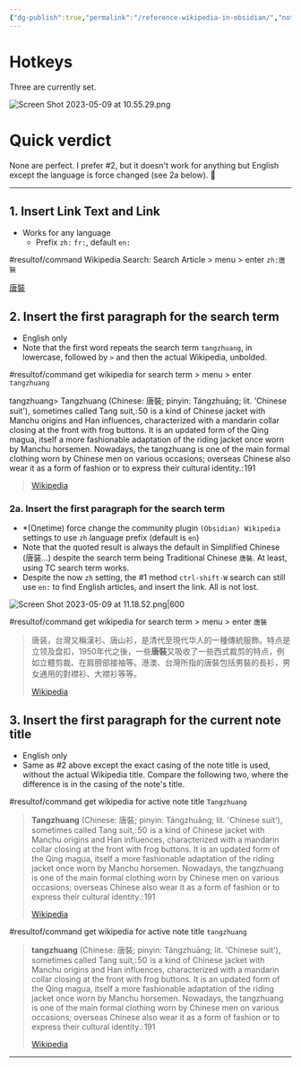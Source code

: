 ```yaml
---
{"dg-publish":true,"permalink":"/reference-wikipedia-in-obsidian/","noteIcon":"2"}
---
```


# Hotkeys

Three are currently set.

![Screen Shot 2023-05-09 at 10.55.29.png](/img/user/_attachments/_OB/Screen%20Shot%202023-05-09%20at%2010.55.29.png)

# Quick verdict
None are perfect. I prefer #2, but it doesn't work for anything but English except the language is force changed (see 2a below). 🤷

---
## 1. Insert Link Text and Link
- Works for any language
	- Prefix `zh:` `fr:`, default `en:`

#resultof/command Wikipedia Search: Search Article > menu > enter `zh:唐裝`

[唐裝](https://zh.wikipedia.org/wiki/%E5%94%90%E8%A3%9D)

## 2. Insert the first paragraph for the search term
- English only
- Note that the first word repeats the search term `tangzhuang`, in lowercase, followed by `>` and then the actual Wikipedia, unbolded.

#resultof/command get wikipedia for search term > menu > enter `tangzhuang`

tangzhuang> Tangzhuang (Chinese: 唐裝; pinyin: Tángzhuāng; lit. 'Chinese suit'), sometimes called Tang suit,: 50  is a kind of Chinese jacket with Manchu origins and Han influences, characterized with a mandarin collar closing at the front with frog buttons. It is an updated form of the Qing magua, itself a more fashionable adaptation of the riding jacket once worn by Manchu horsemen. Nowadays, the tangzhuang is one of the main formal clothing worn by Chinese men on various occasions; overseas Chinese also wear it as a form of fashion or to express their cultural identity.: 191
>
> [Wikipedia](https://en.wikipedia.org/wiki/Tangzhuang)

### 2a. Insert the first paragraph for the search term
- *(Onetime) force change the community plugin `(Obsidian) Wikipedia` settings to use `zh` language prefix (default is `en`)
- Note that the quoted result is always the default in Simplified Chinese (唐装...) despite the search term being Traditional Chinese `唐裝`. At least, using TC search term works.
- Despite the now `zh` setting, the #1 method `ctrl-shift-W` search can still use `en:` to find English articles, and insert the link. All is not lost.
 
![Screen Shot 2023-05-09 at 11.18.52.png|600](/img/user/_attachments/_OB/Screen%20Shot%202023-05-09%20at%2011.18.52.png)

#resultof/command get wikipedia for search term > menu > enter `唐裝`

> 唐装，台灣又稱漢衫、唐山衫，是清代至現代华人的一種傳統服飾。特点是立领及盘扣，1950年代之後，一些**唐裝**又吸收了一些西式裁剪的特点，例如立體剪裁、在肩膀部接袖等。港澳、台灣所指的唐裝包括男裝的長衫，男女通用的對襟衫、大襟衫等等。
>
> [Wikipedia](https://zh.wikipedia.org/wiki/%E5%94%90%E8%A3%85)

## 3. Insert the first paragraph for the current note title
- English only
- Same as #2 above except the exact casing of the note title is used, without the actual Wikipedia title. Compare the following two, where the difference is in the casing of the note's title.

#resultof/command get wikipedia for active note title `Tangzhuang`

> **Tangzhuang** (Chinese: 唐裝; pinyin: Tángzhuāng; lit. 'Chinese suit'), sometimes called Tang suit,: 50  is a kind of Chinese jacket with Manchu origins and Han influences, characterized with a mandarin collar closing at the front with frog buttons. It is an updated form of the Qing magua, itself a more fashionable adaptation of the riding jacket once worn by Manchu horsemen. Nowadays, the tangzhuang is one of the main formal clothing worn by Chinese men on various occasions; overseas Chinese also wear it as a form of fashion or to express their cultural identity.: 191
>
> [Wikipedia](https://en.wikipedia.org/wiki/Tangzhuang)

#resultof/command get wikipedia for active note title `tangzhuang`

> **tangzhuang** (Chinese: 唐裝; pinyin: Tángzhuāng; lit. 'Chinese suit'), sometimes called Tang suit,: 50  is a kind of Chinese jacket with Manchu origins and Han influences, characterized with a mandarin collar closing at the front with frog buttons. It is an updated form of the Qing magua, itself a more fashionable adaptation of the riding jacket once worn by Manchu horsemen. Nowadays, the tangzhuang is one of the main formal clothing worn by Chinese men on various occasions; overseas Chinese also wear it as a form of fashion or to express their cultural identity.: 191
>
> [Wikipedia](https://en.wikipedia.org/wiki/Tangzhuang)





---


